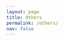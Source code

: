 ```yaml
---
layout: page
title: Others
permalink: /others/
nav: false
---
```


<!-- #### Talks

- Invited talk: **Transfer learning: low-resource, generalization, and safety**, at AI Time. Apr. 2022. [[PDF](../assets/files/l16_aitime.pdf)] [[Video](https://www.bilibili.com/video/BV1nY411E7Uc/)] [[Zhihu](https://zhuanlan.zhihu.com/p/498902783)]
- Invited talk: **Recent advance in transfer learning**, at Jiqizhixin. Jun. 2021.
                    [[PDF](http://jd92.wang/assets/files/l15_jiqizhixin.pdf)]  [[Video](https://www.bilibili.com/video/BV1N5411T7Sb)]
- Invited course: **Transfer learning**, at Tsinghua University. Dec. 2019. (THU's
                    advanced machine learning course for EE graduates) [[Class photo](http://jd92.wang/image/img_thu.png)]
- Invited talk: **Transfer learning: challenges and methods**, at Shandong University, Jinan, China. Oct. 2018.
- Invited talk: **Transfer learning methods**, at Shenzhen University & Harbin
                    Institute of Technology. Jun. 2018. [[PDF](http://jd92.wang/assets/files/l14_hit.pdf)] [[Video](http://cs.hrbust.edu.cn/site/newslistread.asp?lid=201862915500727130483)]
- Invited talk: **Domain adaptation in transfer learning**, at Extreme Vision, online. Dec. 14, 2017. [[PDF](http://jd92.wang/assets/files/l12_da.pdf)]  [[Video](http://mp.weixin.qq.com/s?__biz=MzI5MDUyMDIxNA==&mid=2247484940&idx=2&sn=35e64e07fde9a96afbb65dbf40a945eb&chksm=ec1febf5db6862e38d5e02ff3278c61b376932a46c5628c7d9cb1769c572bfd31819c13dd468&mpshare=1&scene=1&srcid=1219JpTNZFiNDCHsTUrUxwqy#rd)]
- Invited course: **Transfer learning**, at Leiphone, online. Nov. 4, 2017.
- Invited course: **On machine learning**, at AI Salon at Shanghai Jiao Tong University, Shanghai, China. Sep. 16, 2017. [[PDF](http://jd92.wang/assets/files/l10_mlsjtu.pdf)] [[Photo](http://jd92.wang/assets/image/20170916.jpg)]
- Invited course: **Feature engineering in machine learning**, at Zhihu Live, online. Mar. 19, 2017. [[PDF]](http://jd92.wang/assets/files/l07_zhihu_fe.pdf) [[Visit Live](https://www.zhihu.com/lives/819543866939174912)] <img src="/assets/img/zhihu_live.png" width="60" height="18" />
- Invited course: **Machine learning starter**, at Zhihu Live, online. Dec. 22. [[PDF](http://jd92.wang/assets/files/l06_zhihu_ml.pdf)] [[Visit Live](https://www.zhihu.com/lives/792423196996546560?utm_campaign=zhihulive&utm_source=zhihucolumn&utm_medium=Livecolumn)] <img src="/assets/img/zhihu_live.png" width="60" height="18" />

#### Students

##### Interns at MSRA

- 2022.07 -- present, Runkai Zheng, Master @ CUHK (Shenzhen).
- 2021.11 -- present, Yidong Wang, Master @ Tokyo Institute of Technology.
- 2021.06 -- 2021.11, Wang Lu, Ph.D @ ICT, Chinese Academy of Sciences. Now: continue his Ph.D in ICT.
- 2020.12 -- 2021.05, [Wenxin Hou](https://houwx.net), Master @ Tokyo Institute of Technology. Now: SDE at Microsoft.
- 2020.10 -- 2020.11, Danni Li, Bachelor @ City University of Hong Kong. Now: Amazon.
- 2020.05 -- 2020.09, Yuntao Du, Ph.D @ Nanjing University. Now: continue his Ph.D in NJU.
- 2019.10 -- 2020.01, Weixin Lu, Bachelor @ Peking University. Now: Master @ New York University.

##### Collaborating students

- Ph.D students at ICT, CAS: Xin Qin, Wang Lu, Yuxin Zhang, Xiaohai Li, Shuo Ma.
- Ph.D student at Institute of Acoustics, CAS: Han Zhu.
- Master students at Tokyo Tech: Bowen Zhang. -->